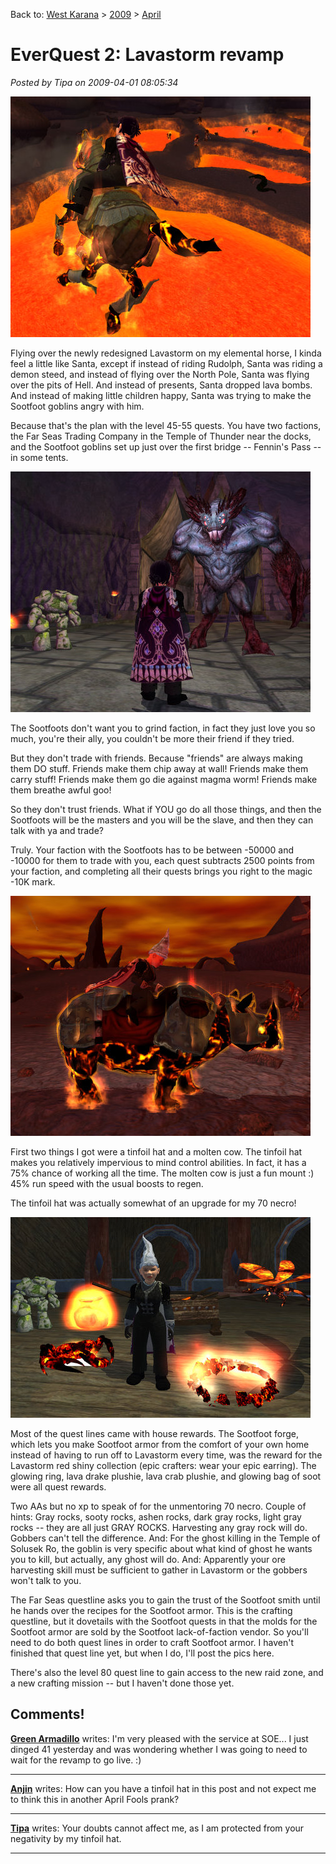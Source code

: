 Back to: [West Karana](/posts/westkarana.md) > [2009](/posts/2009/westkarana.md) > [April](./westkarana.md)
# EverQuest 2: Lavastorm revamp

*Posted by Tipa on 2009-04-01 08:05:34*

![everquest2-2009-03-31-19-35-03-75](../../../uploads/2009/04/everquest2-2009-03-31-19-35-03-75.jpg "everquest2-2009-03-31-19-35-03-75")

Flying over the newly redesigned Lavastorm on my elemental horse, I kinda feel a little like Santa, except if instead of riding Rudolph, Santa was riding a demon steed, and instead of flying over the North Pole, Santa was flying over the pits of Hell. And instead of presents, Santa dropped lava bombs. And instead of making little children happy, Santa was trying to make the Sootfoot goblins angry with him.

Because that's the plan with the level 45-55 quests. You have two factions, the Far Seas Trading Company in the Temple of Thunder near the docks, and the Sootfoot goblins set up just over the first bridge -- Fennin's Pass -- in some tents.

![everquest2-2009-03-31-21-12-53-55](../../../uploads/2009/04/everquest2-2009-03-31-21-12-53-55.jpg "everquest2-2009-03-31-21-12-53-55")

The Sootfoots don't want you to grind faction, in fact they just love you so much, you're their ally, you couldn't be more their friend if they tried.

But they don't trade with friends. Because "friends" are always making them DO stuff. Friends make them chip away at wall! Friends make them carry stuff! Friends make them go die against magma worm! Friends make them breathe awful goo!

So they don't trust friends. What if YOU go do all those things, and then the Sootfoots will be the masters and you will be the slave, and then they can talk with ya and trade?

Truly. Your faction with the Sootfoots has to be between -50000 and -10000 for them to trade with you, each quest subtracts 2500 points from your faction, and completing all their quests brings you right to the magic -10K mark.

![everquest2-2009-04-01-01-42-57-34](../../../uploads/2009/04/everquest2-2009-04-01-01-42-57-34.jpg "everquest2-2009-04-01-01-42-57-34")

First two things I got were a tinfoil hat and a molten cow. The tinfoil hat makes you relatively impervious to mind control abilities. In fact, it has a 75% chance of working all the time. The molten cow is just a fun mount :) 45% run speed with the usual boosts to regen.

The tinfoil hat was actually somewhat of an upgrade for my 70 necro!

![everquest2-2009-04-01-02-06-29-03](../../../uploads/2009/04/everquest2-2009-04-01-02-06-29-03.jpg "everquest2-2009-04-01-02-06-29-03")

Most of the quest lines came with house rewards. The Sootfoot forge, which lets you make Sootfoot armor from the comfort of your own home instead of having to run off to Lavastorm every time, was the reward for the Lavastorm red shiny collection (epic crafters: wear your epic earring). The glowing ring, lava drake plushie, lava crab plushie, and glowing bag of soot were all quest rewards.

Two AAs but no xp to speak of for the unmentoring 70 necro. Couple of hints: Gray rocks, sooty rocks, ashen rocks, dark gray rocks, light gray rocks -- they are all just GRAY ROCKS. Harvesting any gray rock will do. Gobbers can't tell the difference. And: For the ghost killing in the Temple of Solusek Ro, the goblin is very specific about what kind of ghost he wants you to kill, but actually, any ghost will do. And: Apparently your ore harvesting skill must be sufficient to gather in Lavastorm or the gobbers won't talk to you.

The Far Seas questline asks you to gain the trust of the Sootfoot smith until he hands over the recipes for the Sootfoot armor. This is the crafting questline, but it dovetails with the Sootfoot quests in that the molds for the Sootfoot armor are sold by the Sootfoot lack-of-faction vendor. So you'll need to do both quest lines in order to craft Sootfoot armor. I haven't finished that quest line yet, but when I do, I'll post the pics here.

There's also the level 80 quest line to gain access to the new raid zone, and a new crafting mission -- but I haven't done those yet.

## Comments!

**[Green Armadillo](http://playervsdeveloper.blogspot.com)** writes: I'm very pleased with the service at SOE... I just dinged 41 yesterday and was wondering whether I was going to need to wait for the revamp to go live. :)

---

**[Anjin](http://bulletpointsblog.blogspot.com)** writes: How can you have a tinfoil hat in this post and not expect me to think this in another April Fools prank?

---

**[Tipa](https://chasingdings.com)** writes: Your doubts cannot affect me, as I am protected from your negativity by my tinfoil hat.

---

